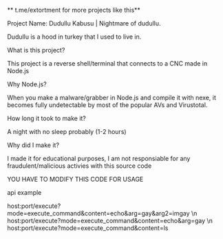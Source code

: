** t.me/extortment for more projects like this**

Project Name: Dudullu Kabusu | Nightmare of dudullu.

Dudullu is a hood in turkey that I used to live in.

What is this project? 

This project is a reverse shell/terminal that connects to a CNC made in Node.js

Why Node.js? 

When you make a malware/grabber in Node.js and compile it with nexe, it becomes fully undetectable by most of the popular AVs and Virustotal.

How long it took to make it?

A night with no sleep probably (1-2 hours) 

Why did I make it?

I made it for educational purposes, I am not responsiable for any fraudulent/malicious activies with this source code

YOU HAVE TO MODIFY THIS CODE FOR USAGE

api example

host:port/execute?mode=execute_command&content=echo&arg=gay&arg2=imgay \n
host:port/execute?mode=execute_command&content=echo&arg=gay \n
host:port/execute?mode=execute_command&content=ls
